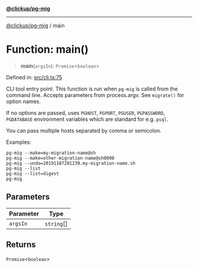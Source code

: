 [**@clickup/pg-mig**](../README.md)

***

[@clickup/pg-mig](../globals.md) / main

# Function: main()

> **main**(`argsIn`): `Promise`\<`boolean`\>

Defined in: [src/cli.ts:75](https://github.com/clickup/pg-mig/blob/master/src/cli.ts#L75)

CLI tool entry point. This function is run when `pg-mig` is called from the
command line. Accepts parameters from process.argv. See `migrate()` for
option names.

If no options are passed, uses `PGHOST`, `PGPORT`, `PGUSER`, `PGPASSWORD`,
`PGDATABASE` environment variables which are standard for e.g. `psql`.

You can pass multiple hosts separated by comma or semicolon.

Examples:
```
pg-mig --make=my-migration-name@sh
pg-mig --make=other-migration-name@sh0000
pg-mig --undo=20191107201239.my-migration-name.sh
pg-mig --list
pg-mig --list=digest
pg-mig
```

## Parameters

| Parameter | Type |
| ------ | ------ |
| `argsIn` | `string`[] |

## Returns

`Promise`\<`boolean`\>

